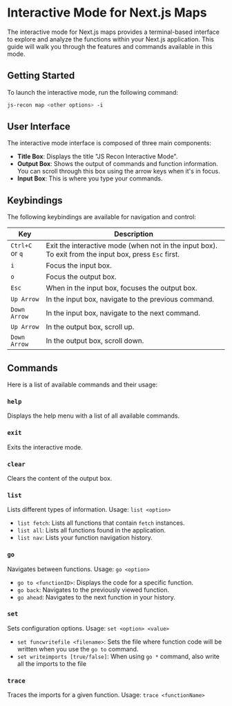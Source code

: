 # Interactive Mode for Next.js Maps

The interactive mode for Next.js maps provides a terminal-based interface to explore and analyze the functions within your Next.js application. This guide will walk you through the features and commands available in this mode.

## Getting Started

To launch the interactive mode, run the following command:

```bash
js-recon map <other options> -i
```

## User Interface

The interactive mode interface is composed of three main components:

- **Title Box**: Displays the title "JS Recon Interactive Mode".
- **Output Box**: Shows the output of commands and function information. You can scroll through this box using the arrow keys when it's in focus.
- **Input Box**: This is where you type your commands.

## Keybindings

The following keybindings are available for navigation and control:

| Key             | Description                                                                                           |
| --------------- | ----------------------------------------------------------------------------------------------------- |
| `Ctrl+C` or `q` | Exit the interactive mode (when not in the input box). To exit from the input box, press `Esc` first. |
| `i`             | Focus the input box.                                                                                  |
| `o`             | Focus the output box.                                                                                 |
| `Esc`           | When in the input box, focuses the output box.                                                        |
| `Up Arrow`      | In the input box, navigate to the previous command.                                                   |
| `Down Arrow`    | In the input box, navigate to the next command.                                                       |
| `Up Arrow`      | In the output box, scroll up.                                                                         |
| `Down Arrow`    | In the output box, scroll down.                                                                       |

## Commands

Here is a list of available commands and their usage:

### `help`

Displays the help menu with a list of all available commands.

### `exit`

Exits the interactive mode.

### `clear`

Clears the content of the output box.

### `list`

Lists different types of information. Usage: `list <option>`

- `list fetch`: Lists all functions that contain `fetch` instances.
- `list all`: Lists all functions found in the application.
- `list nav`: Lists your function navigation history.

### `go`

Navigates between functions. Usage: `go <option>`

- `go to <functionID>`: Displays the code for a specific function.
- `go back`: Navigates to the previously viewed function.
- `go ahead`: Navigates to the next function in your history.

### `set`

Sets configuration options. Usage: `set <option> <value>`

- `set funcwritefile <filename>`: Sets the file where function code will be written when you use the `go to` command.
- `set writeimports [true/false]`: When using `go *` command, also write all the imports to the file

### `trace`

Traces the imports for a given function. Usage: `trace <functionName>`
